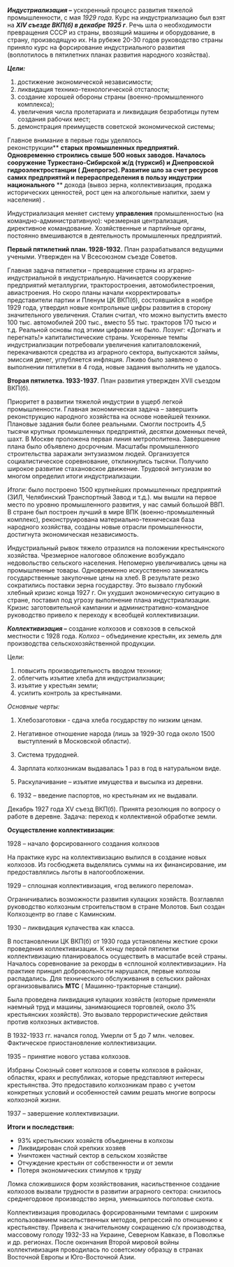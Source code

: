 **_Индустриализация –_** ускоренный процесс развития тяжелой промышленности, с мая _1929 года._ Курс на индустриализацию был взят на **_XIV съезде ВКП(б) в декабре 1925 г_**. Речь шла о необходимости превращения СССР из страны, ввозящий машины и оборудование, в страну, производящую их. На рубеже 20-30 годов руководство страны приняло курс на форсирование индустриального развития (воплотилось в пятилетних планах развития народного хозяйства).

**_Цели:_**

1. достижение экономической независимости;
2. ликвидация технико-технологической отсталости;
3. создание хорошей обороны страны (военно-промышленного комплекса);
4. увеличения числа пролетариата и ликвидация безработицы путем создания рабочих мест;
5. демонстрация преимуществ советской экономической системы;

Главное внимание в первые годы уделялось реконструкции** **старых** **промышленных предприятий. Одновременно строились свыше 500 новых заводов. Началось сооружение Туркестано-Сибирской ж/д (турксиб) и Днепровской гидроэлектростанции ( Днепрогэс). Развитие шло за счет ресурсов самих предприятий и перераспределения в пользу индустрии национального** ** дохода (вывоз зерна, коллективизация, продажа исторических ценностей, рост цен на алкогольные напитки, заем у населения) .

Индустриализация меняет систему **управления** промышленностью (на командно-административную): чрезмерная централизация, директивное командование. Хозяйственные и партийные органы, постоянно вмешиваются в деятельность промышленных предприятий.

**Первый пятилетний план. 1928-1932.** План разрабатывался ведущими учеными. Утвержден на V Всесоюзном съезде Советов.

Главная задача пятилетки – превращение страны из аграрно-индустриальной в индустриальную. Начинается сооружение предприятий металлургии, тракторостроения, автомобилестроения, авиастроения. Но скоро планы начали «корректировать» представители партии и Пленум ЦК ВКП(б), состоявшийся в ноябре 1929 года, утвердил новые контрольные цифры развития в сторону значительного увеличения. Сталин считал, что можно выпустить вместо 100 тыс. автомобилей 200 тыс., вместо 55 тыс. тракторов 170 тысю и т.д. Реальной основы под этими цифрами не было. Лозунг: «Догнать и перегнать!» капиталистические страны. Ускоренные темпы индустриализации потребовали увеличения капиталовложений, перекачиваются средства из аграрного сектора, выпускаются займы, эмиссия денег, углубляется инфляция. Лживо было заявлено о выполнении пятилетки в 4 года, новые задания выполнить не удалось.

**Вторая пятилетка. 1933-1937**. План развития утвержден XVII съездом ВКП(б).

Приоритет в развитии тяжелой индустрии в ущерб легкой промышленности. Главная экономическая задача – завершить реконструкцию народного хозяйства на основе новейшей техники. Плановые задания были более реальными. Смогли построить 4,5 тысячи крупных промышленных предприятий, десятки доменных печей, шахт. В Москве проложена первая линия метрополитена. Завершение плана было объявлено досрочным. Масштабы промышленного строительства заражали энтузиазмом людей. Организуется социалистическое соревнование, откликнулись тысячи. Получило широкое развитие стахановское движение. Трудовой энтузиазм во многом определил итоги индустриализации.

_Итоги:_ было построено 1500 крупнейших промышленных предприятий (ЗИЛ, Челябинский Транспортный Завод и т.д.). мы вышли на первое место по уровню промышленного развития, у нас самый большой ВВП. В стране был построен лучший в мире ВПК (военно-промышленный комплекс), реконструирована материально-техническая база народного хозяйства, созданы новые отрасли промышленности, достигнута экономическая независимость.

Индустриальный рывок тяжело отразился на положении крестьянского хозяйства. Чрезмерное налоговое обложение возбуждало недовольство сельского населения. Непомерно увеличивались цены на промышленные товары. Одновременно искусственно занижались государственные закупочные цены на хлеб. В результате резко сократились поставки зерна государству. Это вызвало глубокий хлебный кризис конца 1927 г. Он ухудшил экономическую ситуацию в стране, поставил под угрозу выполнение плана индустриализации. Кризис заготовительной кампании и административно-командное руководство привело к переходу к всеобщей коллективизации.

**_Коллективизация –_** создание колхозов и совхозов в сельской местности с 1928 года. _Колхоз –_ объединение крестьян, их земель для производства сельскохозяйственной продукции.

Цели:

1. повысить производительность вводом техники;
2. облегчить изъятие хлеба для индустриализации;
3. изъятие у крестьян земли;
4. усилить контроль за крестьянами.

_Основные черты:_

1. Хлебозаготовки - сдача хлеба государству по низким ценам.
    
2. Негативное отношение народа (лишь за 1929-30 года около 1500 выступлений в Московской области).
    
3. Система трудодней.
    
4. Зарплата колхозникам выдавалась 1 раз в год в натуральном виде.
    
5. Раскулачивание – изъятие имущества и высылка из деревни.
    
6. 1932 – введение паспортов, но крестьянам их не выдавали.
    

Декабрь 1927 года XV съезд ВКП(б). Принята резолюция по вопросу о работе в деревне. Задача: переход к коллективной обработке земли.

**Осуществление коллективизации**:

1928 – начало форсированного создания колхозов

На практике курс на коллективизацию вылился в создание новых колхозов. Из госбюджета выделялись суммы на их финансирование, им предоставлялись льготы в налогообложении.

1929 – сплошная коллективизация, «год великого перелома».

Ограничивались возможности развития кулацких хозяйств. Возглавлял руководство колхозным строительством в стране Молотов. Был создан Колхозцентр во главе с Каминским.

1930 – ликвидация кулачества как класса.

В постановлении ЦК ВКП(б) от 1930 года установлены жесткие сроки проведения коллективизации. К концу первой пятилетки коллективизацию планировалось осуществить в масштабе всей страны. Началось соревнование за рекорды в «сплошной коллективизации». На практике принцип добровольности нарушался, первые колхозы распадались. Для технического обслуживания в сельских районах организовывались **МТС** ( Машинно-тракторные станции).

Была проведена ликвидация кулацких хозяйств (которые применяли наемный труд и машины, занимающиеся торговлей, около 3% крестьянских хозяйств). Это вызвало террористические действия против колхозных активистов.

В 1932-1933 гг. начался голод. Умерли от 5 до 7 млн. человек. Фактическое приостановление коллективизации.

1935 – принятие нового устава колхозов.

Избраны Союзный совет колхозов и советы колхозов в районах, областях, краях и республиках, которые представляют интересы крестьянства. Это предоставило колхозникам право с учетом конкретных условий и особенностей самим решать многие вопросы колхозной жизни.

1937 – завершение коллективизации.

**Итоги и последствия:**

- 93% крестьянских хозяйств объединены в колхозы
- Ликвидирован слой крепких хозяев
- Уничтожен частный сектор в сельском хозяйстве
- Отчуждение крестьян от собственности и от земли
- Потеря экономических стимулов к труду

Ломка сложившихся форм хозяйствования, насильственное создание колхозов вызвали трудности в развитии аграрного сектора: снизилось среднегодовое производство зерна, уменьшилось поголовье скота.

Коллективизация проводилась форсированными темпами с широким использованием насильственных методов, репрессий по отношению к крестьянству. Привела к значительному сокращению с/х производства, массовому голоду 1932-33 на Украине, Северном Кавказе, в Поволжье и др. регионах. После окончания Второй мировой войны коллективизация проводилась по советскому образцу в странах Восточной Европы и Юго-Восточной Азии.